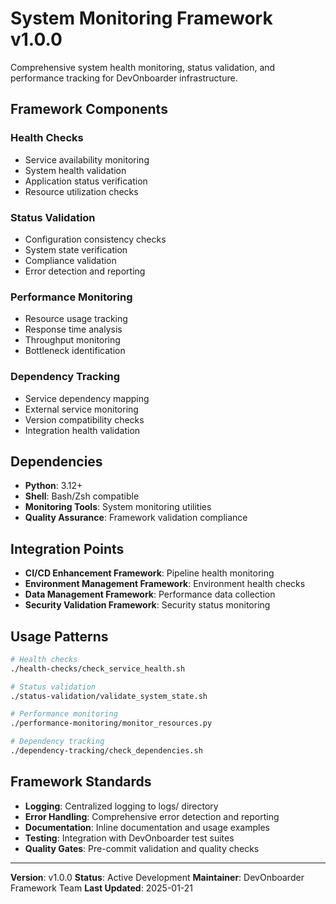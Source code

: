 # System Monitoring Framework v1.0.0

Comprehensive system health monitoring, status validation, and performance tracking for DevOnboarder infrastructure.

## Framework Components

### Health Checks

- Service availability monitoring
- System health validation
- Application status verification
- Resource utilization checks

### Status Validation

- Configuration consistency checks
- System state verification
- Compliance validation
- Error detection and reporting

### Performance Monitoring

- Resource usage tracking
- Response time analysis
- Throughput monitoring
- Bottleneck identification

### Dependency Tracking

- Service dependency mapping
- External service monitoring
- Version compatibility checks
- Integration health validation

## Dependencies

- **Python**: 3.12+
- **Shell**: Bash/Zsh compatible
- **Monitoring Tools**: System monitoring utilities
- **Quality Assurance**: Framework validation compliance

## Integration Points

- **CI/CD Enhancement Framework**: Pipeline health monitoring
- **Environment Management Framework**: Environment health checks
- **Data Management Framework**: Performance data collection
- **Security Validation Framework**: Security status monitoring

## Usage Patterns

```bash
# Health checks
./health-checks/check_service_health.sh

# Status validation
./status-validation/validate_system_state.sh

# Performance monitoring
./performance-monitoring/monitor_resources.py

# Dependency tracking
./dependency-tracking/check_dependencies.sh
```

## Framework Standards

- **Logging**: Centralized logging to logs/ directory
- **Error Handling**: Comprehensive error detection and reporting
- **Documentation**: Inline documentation and usage examples
- **Testing**: Integration with DevOnboarder test suites
- **Quality Gates**: Pre-commit validation and quality checks

---

**Version**: v1.0.0
**Status**: Active Development
**Maintainer**: DevOnboarder Framework Team
**Last Updated**: 2025-01-21
